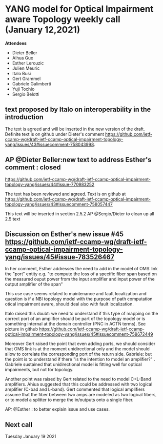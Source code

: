 # **YANG model for Optical Impairment aware Topology weekly call (January 12,2021)**

****Attendees****
*  Dieter Beller
*  Aihua Guo
*  Esther Lerouzic
*  Julien Meuric
*  Italo Busi
*  Gert Grammel
*  Gabriele Galimberti
*  Yuji Tochio
*  Sergio Belotti

## text proposed by Italo on interoperability in the introduction

The text is agreed and will be inserted in the new version of the draft.
Definite text is on github under Dieter's comment https://github.com/ietf-ccamp-wg/draft-ietf-ccamp-optical-impairment-topology-yang/issues/43#issuecomment-758043998.

## AP @Dieter Beller:new text to address Esther's comment : closed
https://github.com/ietf-ccamp-wg/draft-ietf-ccamp-optical-impairment-topology-yang/issues/44#issue-770983252

The text has been reviewed and agreed. Text is on github at https://github.com/ietf-ccamp-wg/draft-ietf-ccamp-optical-impairment-topology-yang/issues/43#issuecomment-758057447

This text will be inserted in section 2.5.2 
AP @Sergio/Dieter to clean up all 2.5 text

## Discussion on Esther's new issue #45 https://github.com/ietf-ccamp-wg/draft-ietf-ccamp-optical-impairment-topology-yang/issues/45#issue-783526467
In her comment, Esther addresses the need to add in the model of OMS link the "port" entity e.g. "to compute the loss of a specific fiber span based on the measured ouput power from the input amplifier and input power of the output amplifier of the span"

This use case seems related to maintenance and fault localization and question is if a NBI topology model with the purpose of path computation otical impairment aware, should deal also with fault localization.

Italo raised this doubt: we need to understand if this type of mapping on the correct port of an amplifier should be part of the topology model or is something internal at the domain controller (PNC in ACTN terms).
See picture in github https://github.com/ietf-ccamp-wg/draft-ietf-ccamp-optical-impairment-topology-yang/issues/45#issuecomment-758672449

Moreover Gert raised the point that even adding ports, we should consider that OMS link is at the moment unidirectional only and the model should allow to correlate the corresponding port of the return side.
Gabriele: but the point is to understand if there "is the intention to model an amplifier?" . Gabriele sustained that unidirectional model is fitting well for optical impairments, but not for topology. 

Another point was raised by Gert related to the need to model C+L-Band amplifiers. 
Ahiua suggested that this could be addressed with two logical amplifier (C-bad and L-band).
Gert commented that logical amplifiers assume that the fiber between two amps are modeled as two logical fibers, or to model a splitter to merge the in/outputs
onto a single fiber.

AP: @Esther : to better explain issue and use cases.
 

## Next call
Tuesday January 19 2021 
